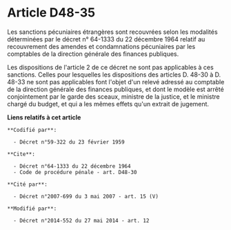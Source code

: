 # Article D48-35

Les sanctions pécuniaires étrangères sont recouvrées selon les modalités déterminées par le décret n° 64-1333 du 22 décembre
1964 relatif au recouvrement des amendes et condamnations pécuniaires par les   comptables de la direction générale des
finances publiques. 

Les dispositions de l'article 2 de ce décret ne sont pas applicables à ces sanctions. Celles pour lesquelles les dispositions
des articles D. 48-30 à D. 48-33 ne sont pas applicables font l'objet d'un relevé adressé au comptable de la direction
générale des finances publiques, et dont le modèle est arrêté conjointement par le garde des sceaux, ministre de la justice,
et le ministre chargé du budget, et qui a les mêmes effets qu'un extrait de jugement.

**Liens relatifs à cet article**

	**Codifié par**:

	  - Décret n°59-322 du 23 février 1959

	**Cite**:

	  - Décret n°64-1333 du 22 décembre 1964
	  - Code de procédure pénale - art. D48-30

	**Cité par**:

	  - Décret n°2007-699 du 3 mai 2007 - art. 15 (V)

	**Modifié par**:

	  - Décret n°2014-552 du 27 mai 2014 - art. 12
